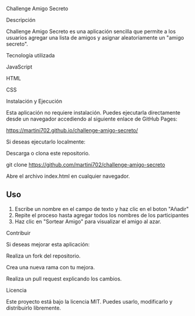 Challenge Amigo Secreto

Descripción

Challenge Amigo Secreto es una aplicación sencilla que permite a los usuarios agregar una lista de amigos y asignar aleatoriamente un "amigo secreto". 

Tecnología utilizada

JavaScript

HTML

CSS

Instalación y Ejecución

Esta aplicación no requiere instalación. Puedes ejecutarla directamente desde un navegador accediendo al siguiente enlace de GitHub Pages:

https://martini702.github.io/challenge-amigo-secreto/

Si deseas ejecutarlo localmente:

Descarga o clona este repositorio.

git clone https://github.com/martini702/challenge-amigo-secreto

Abre el archivo index.html en cualquier navegador.

## Uso
1. Escribe un nombre en el campo de texto y haz clic en el boton "Añadir"
2. Repite el proceso hasta agregar todos los nombres de los participantes
3. Haz clic en "Sortear Amigo" para visualizar el amigo al azar. 

Contribuir

Si deseas mejorar esta aplicación:

Realiza un fork del repositorio.

Crea una nueva rama con tu mejora.

Realiza un pull request explicando los cambios.

Licencia

Este proyecto está bajo la licencia MIT. Puedes usarlo, modificarlo y distribuirlo libremente.
